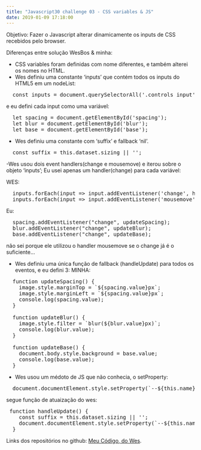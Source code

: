 ```yaml
---
title: "Javascript30 challenge 03 - CSS variables & JS"
date: 2019-01-09 17:18:00
---
```

Objetivo: Fazer o Javascript alterar dinamicamente os inputs de CSS recebidos pelo browser.

Diferenças entre solução WesBos & minha:
- CSS variables foram definidas com nome diferentes, e também alterei os nomes no HTML.
- Wes definiu uma constante ‘inputs’ que contém todos os inputs do HTML5 em um nodeList:
<pre>
  const inputs = document.querySelectorAll('.controls input');
</pre>

e eu defini cada input como uma variável:
<pre>
  let spacing = document.getElementById('spacing');
  let blur = document.getElementById('blur');
  let base = document.getElementById('base');
</pre>

- Wes definiu uma constante com ‘suffix’ e fallback ‘nil’.
<pre>
  const suffix = this.dataset.sizing || '';
</pre>

-Wes usou dois event handlers(change e mousemove) e iterou sobre o objeto ‘inputs’; Eu usei apenas um handler(change) para cada variável:

WES:

<pre>
  inputs.forEach(input => input.addEventListener('change', handleUpdate));
  inputs.forEach(input => input.addEventListener('mousemove', handleUpdate));
</pre>

Eu:

<pre>
  spacing.addEventListener("change", updateSpacing);
  blur.addEventListener("change", updateBlur);
  base.addEventListener("change", updateBase);
</pre>

não sei porque ele utilizou o handler mousemove se o change já é o suficiente…

- Wes definiu uma única função de fallback (handleUpdate) para todos os eventos, e eu defini 3:
MINHA:

<pre>
  function updateSpacing() {
    image.style.marginTop = `${spacing.value}px`;
    image.style.marginLeft = `${spacing.value}px`;
    console.log(spacing.value);
  }

  function updateBlur() {
    image.style.filter = `blur(${blur.value}px)`;
    console.log(blur.value);
  }

  function updateBase() {
    document.body.style.background = base.value;
    console.log(base.value);
  }
</pre>

- Wes usou um médoto de JS que não conhecia, o setProperty:

<pre>
  document.documentElement.style.setProperty(`--${this.name}`, this.value + suffix);
</pre>

segue função de atuaização do wes:

<pre>
 function handleUpdate() {
    const suffix = this.dataset.sizing || '';
    document.documentElement.style.setProperty(`--${this.name}`, this.value + suffix);
  }
</pre>

Links dos repositórios no github:
<a href="https://github.com/APonce911/javascript30/tree/master/03-CSS-variables" target="_blank">Meu Código</a>,<a href="https://github.com/wesbos/JavaScript30/blob/master/03%20-%20CSS%20Variables/index-FINISHED.html"  target="_blank"> do Wes</a>.

